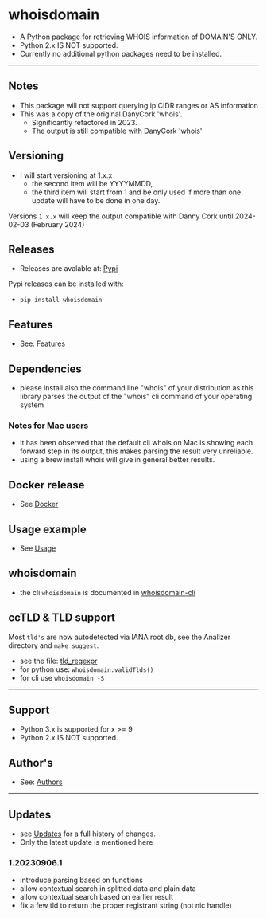 # whoisdomain

  * A Python package for retrieving WHOIS information of DOMAIN'S ONLY.
  * Python 2.x IS NOT supported.
  * Currently no additional python packages need to be installed.

---

## Notes

  * This package will not support querying ip CIDR ranges or AS information
  * This was a copy of the original DanyCork 'whois'.
      * Significantly refactored in 2023.
      * The output is still compatible with DanyCork 'whois'

## Versioning

  * I will start versioning at 1.x.x
     * the second item will be YYYYMMDD,
     * the third item will start from 1 and be only used if more than one update will have to be done in one day.

Versions `1.x.x` will keep the output compatible with Danny Cork until 2024-02-03 (February 2024)

## Releases

  * Releases are avalable at: [Pypi](https://pypi.org/project/whoisdomain/)

Pypi releases can be installed with:

  * `pip install whoisdomain`

## Features
  * See: [Features](docs/Features.md)

## Dependencies
  * please install also the command line "whois" of your distribution as this library parses the output of the "whois" cli command of your operating system

### Notes for Mac users
  * it has been observed that the default cli whois on Mac is showing each forward step in its output, this makes parsing the result very unreliable.
  * using a brew install whois will give in general better results.

## Docker release
  * See [Docker](docs/Docker.md)

## Usage example
  * See [Usage](docs/Usage.md)

## whoisdomain
  * the cli `whoisdomain` is  documented in [whoisdomain-cli](docs/whoisdomain-cli.md)

## ccTLD & TLD support

Most `tld's` are now autodetected via IANA root db, see the Analizer directory
and `make suggest`.

  * see the file: [tld_regexpr](./whoisdomain/tldDb/tld_regexpr.py)
  * for python use:  `whoisdomain.validTlds()`
  * for cli use `whoisdomain -S`

---

## Support
 * Python 3.x is supported for x >= 9
 * Python 2.x IS NOT supported.

## Author's
  * See: [Authors](docs/Authors.md)

---

## Updates
  * see [Updates](docs/Updates.md) for a full history of changes.
  * Only the latest update is mentioned here

### 1.20230906.1
  * introduce parsing based on functions
  * allow contextual search in splitted data and plain data
  * allow contextual search based on earlier result
  * fix a few tld to return the proper registrant string (not nic handle)
